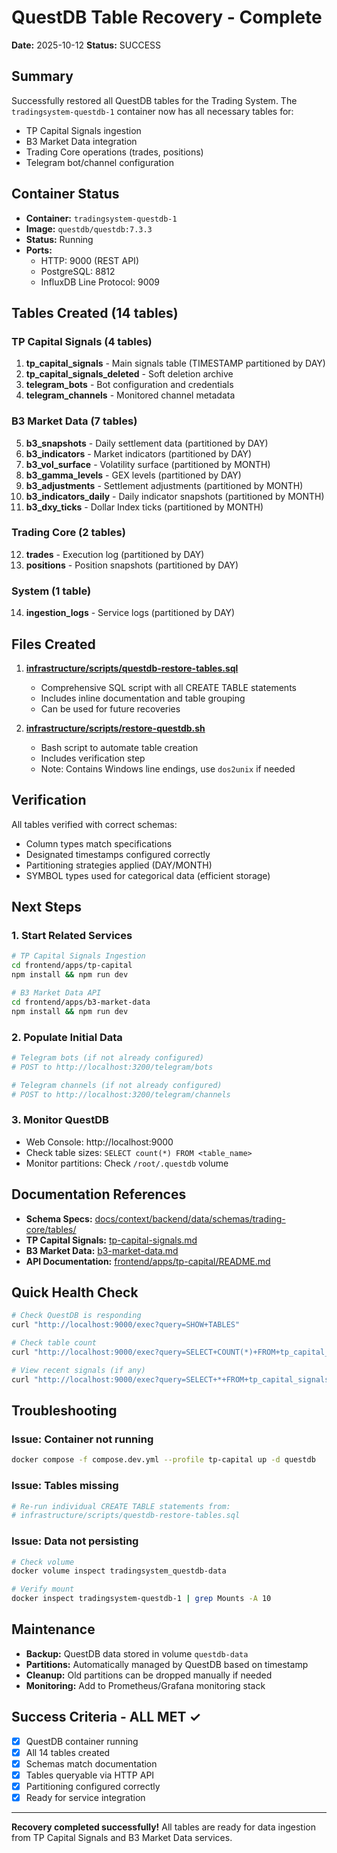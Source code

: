 # QuestDB Table Recovery - Complete

**Date:** 2025-10-12
**Status:** SUCCESS

## Summary

Successfully restored all QuestDB tables for the Trading System. The `tradingsystem-questdb-1` container now has all necessary tables for:
- TP Capital Signals ingestion
- B3 Market Data integration
- Trading Core operations (trades, positions)
- Telegram bot/channel configuration

## Container Status

- **Container:** `tradingsystem-questdb-1`
- **Image:** `questdb/questdb:7.3.3`
- **Status:** Running
- **Ports:**
  - HTTP: 9000 (REST API)
  - PostgreSQL: 8812
  - InfluxDB Line Protocol: 9009

## Tables Created (14 tables)

### TP Capital Signals (4 tables)
1. **tp_capital_signals** - Main signals table (TIMESTAMP partitioned by DAY)
2. **tp_capital_signals_deleted** - Soft deletion archive
3. **telegram_bots** - Bot configuration and credentials
4. **telegram_channels** - Monitored channel metadata

### B3 Market Data (7 tables)
5. **b3_snapshots** - Daily settlement data (partitioned by DAY)
6. **b3_indicators** - Market indicators (partitioned by DAY)
7. **b3_vol_surface** - Volatility surface (partitioned by MONTH)
8. **b3_gamma_levels** - GEX levels (partitioned by DAY)
9. **b3_adjustments** - Settlement adjustments (partitioned by MONTH)
10. **b3_indicators_daily** - Daily indicator snapshots (partitioned by MONTH)
11. **b3_dxy_ticks** - Dollar Index ticks (partitioned by MONTH)

### Trading Core (2 tables)
12. **trades** - Execution log (partitioned by DAY)
13. **positions** - Position snapshots (partitioned by DAY)

### System (1 table)
14. **ingestion_logs** - Service logs (partitioned by DAY)

## Files Created

1. **[infrastructure/scripts/questdb-restore-tables.sql](infrastructure/scripts/questdb-restore-tables.sql)**
   - Comprehensive SQL script with all CREATE TABLE statements
   - Includes inline documentation and table grouping
   - Can be used for future recoveries

2. **[infrastructure/scripts/restore-questdb.sh](infrastructure/scripts/restore-questdb.sh)**
   - Bash script to automate table creation
   - Includes verification step
   - Note: Contains Windows line endings, use `dos2unix` if needed

## Verification

All tables verified with correct schemas:
- Column types match specifications
- Designated timestamps configured correctly
- Partitioning strategies applied (DAY/MONTH)
- SYMBOL types used for categorical data (efficient storage)

## Next Steps

### 1. Start Related Services

```bash
# TP Capital Signals Ingestion
cd frontend/apps/tp-capital
npm install && npm run dev

# B3 Market Data API
cd frontend/apps/b3-market-data
npm install && npm run dev
```

### 2. Populate Initial Data

```bash
# Telegram bots (if not already configured)
# POST to http://localhost:3200/telegram/bots

# Telegram channels (if not already configured)
# POST to http://localhost:3200/telegram/channels
```

### 3. Monitor QuestDB

- Web Console: http://localhost:9000
- Check table sizes: `SELECT count(*) FROM <table_name>`
- Monitor partitions: Check `/root/.questdb` volume

## Documentation References

- **Schema Specs:** [docs/context/backend/data/schemas/trading-core/tables/](docs/context/backend/data/schemas/trading-core/tables/)
- **TP Capital Signals:** [tp-capital-signals.md](docs/context/backend/data/schemas/trading-core/tables/tp-capital-signals.md)
- **B3 Market Data:** [b3-market-data.md](docs/context/backend/data/schemas/trading-core/tables/b3-market-data.md)
- **API Documentation:** [frontend/apps/tp-capital/README.md](frontend/apps/tp-capital/README.md)

## Quick Health Check

```bash
# Check QuestDB is responding
curl "http://localhost:9000/exec?query=SHOW+TABLES"

# Check table count
curl "http://localhost:9000/exec?query=SELECT+COUNT(*)+FROM+tp_capital_signals"

# View recent signals (if any)
curl "http://localhost:9000/exec?query=SELECT+*+FROM+tp_capital_signals+LIMIT+10"
```

## Troubleshooting

### Issue: Container not running
```bash
docker compose -f compose.dev.yml --profile tp-capital up -d questdb
```

### Issue: Tables missing
```bash
# Re-run individual CREATE TABLE statements from:
# infrastructure/scripts/questdb-restore-tables.sql
```

### Issue: Data not persisting
```bash
# Check volume
docker volume inspect tradingsystem_questdb-data

# Verify mount
docker inspect tradingsystem-questdb-1 | grep Mounts -A 10
```

## Maintenance

- **Backup:** QuestDB data stored in volume `questdb-data`
- **Partitions:** Automatically managed by QuestDB based on timestamp
- **Cleanup:** Old partitions can be dropped manually if needed
- **Monitoring:** Add to Prometheus/Grafana monitoring stack

## Success Criteria - ALL MET ✓

- [x] QuestDB container running
- [x] All 14 tables created
- [x] Schemas match documentation
- [x] Tables queryable via HTTP API
- [x] Partitioning configured correctly
- [x] Ready for service integration

---

**Recovery completed successfully!**
All tables are ready for data ingestion from TP Capital Signals and B3 Market Data services.
